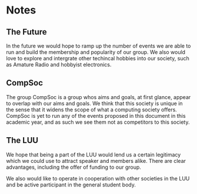 # Notes

## The Future

In the future we would hope to ramp up the number of events we are able to run and build the membership and popularity of our group.
We also would love to explore and intergrate other techincal hobbies into our society, such as Amature Radio and hobbyist electronics.

## CompSoc

The group CompSoc is a group whos aims and goals, at first glance, appear to overlap with our aims and goals.
We think that this society is unique in the sense that it widens the scope of what a computing society offers.
CompSoc is yet to run any of the events proposed in this document in this academic year, and as such we see them not as competitors to this society.

## The LUU

We hope that being a part of the LUU would lend us a certain legitimacy which we could use to attract speaker and members alike.
There are clear advantages, including the offer of funding to our group.

We also would like to operate in cooperation with other societies in the LUU and be active participant in the general student body.

